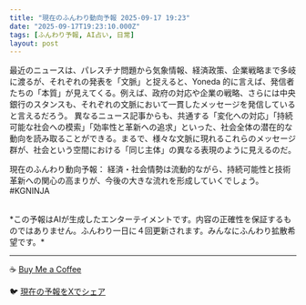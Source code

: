 ```yaml
---
title: "現在のふんわり動向予報 2025-09-17 19:23"
date: "2025-09-17T19:23:10.000Z"
tags: [ふんわり予報, AI占い, 日常]
layout: post
---
```


最近のニュースは、パレスチナ問題から気象情報、経済政策、企業戦略まで多岐に渡るが、それぞれの発表を「文脈」と捉えると、Yoneda 的に言えば、発信者たちの「本質」が見えてくる。例えば、政府の対応や企業の戦略、さらには中央銀行のスタンスも、それぞれの文脈において一貫したメッセージを発信していると言えるだろう。  異なるニュース記事からも、共通する「変化への対応」「持続可能な社会への模索」「効率性と革新への追求」といった、社会全体の潜在的な動向を読み取ることができる。まるで、様々な文脈に現れるこれらのメッセージ群が、社会という空間における「同じ主体」の異なる表現のように見えるのだ。


現在のふんわり動向予報：
経済・社会情勢は流動的ながら、持続可能性と技術革新への関心の高まりが、今後の大きな流れを形成していくでしょう。#KGNINJA

<br>
*この予報はAIが生成したエンターテイメントです。内容の正確性を保証するものではありません。ふんわり一日に４回更新されます。みんなにふんわり拡散希望です。*

---
☕️ [Buy Me a Coffee](https://www.buymeacoffee.com/kgninja)

🐦 [現在の予報をXでシェア](https://twitter.com/intent/tweet?text=%E7%8F%BE%E5%9C%A8%E3%81%AE%E3%81%B5%E3%82%93%E3%82%8F%E3%82%8A%E4%BA%88%E5%A0%B1%3A%20%E3%80%8C%E6%9C%80%E8%BF%91%E3%81%AE%E3%83%8B%E3%83%A5%E3%83%BC%E3%82%B9%E3%81%AF%E3%80%81%E3%83%91%E3%83%AC%E3%82%B9%E3%83%81%E3%83%8A%E5%95%8F%E9%A1%8C%E3%81%8B%E3%82%89%E6%B0%97%E8%B1%A1%E6%83%85%E5%A0%B1%E3%80%81%E7%B5%8C%E6%B8%88%E6%94%BF%E7%AD%96%E3%80%81%E4%BC%81%E6%A5%AD%E6%88%A6%E7%95%A5%E3%81%BE%E3%81%A7%E5%A4%9A%E5%B2%90%E3%81%AB%E6%B8%A1%E3%82%8B%E3%81%8C%E3%80%81%E3%81%9D%E3%82%8C%E3%81%9E%E3%82%8C%E3%81%AE%E7%99%BA%E8%A1%A8%E3%82%92%E3%80%8C%E6%96%87%E8%84%88%E3%80%8D%E3%81%A8%E6%8D%89%E3%81%88%E3%82%8B%E3%81%A8%E3%80%81Yoneda%20%E7%9A%84%E3%81%AB%E8%A8%80%E3%81%88%E3%81%B0%E3%80%81%E7%99%BA%E4%BF%A1%E8%80%85%E3%81%9F%E3%81%A1%E3%81%AE%E3%80%8C%E6%9C%AC%E8%B3%AA%E3%80%8D%E3%81%8C%E8%A6%8B%E3%81%88%E3%81%A6%E3%81%8F%E3%82%8B%E3%80%82%E3%80%8D%23KGNINJA%20%E7%B6%9A%E3%81%8D%E3%81%AF%E3%83%96%E3%83%AD%E3%82%B0%E3%81%A7%EF%BC%81%F0%9F%91%87&url=https%3A%2F%2Fkg-ninja.github.io%2FFunwariyoso%2F)
